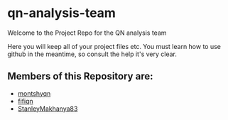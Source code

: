 # qn-analysis-team
Welcome to the  Project Repo for the QN analysis team

Here you will keep all of your project files etc. You must learn how to use github in the meantime, so consult the help it's very clear.

## Members of this Repository are:

- [montshyqn](https://github.com/montshyqn)
- [fifiqn](https://github.com/fifiqn)
- [StanleyMakhanya83](https://github.com/StanleyMakhanya83)

